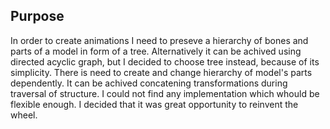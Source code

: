 ## Purpose
In order to create animations I need to preseve a hierarchy of bones and parts of a model in form of a tree.
Alternatively it can be achived using directed acyclic graph, but I decided to choose tree instead, because of its simplicity.
There is need to create and change hierarchy of model's parts dependently.
It can be achived concatening transformations during traversal of structure.
I could not find any implementation which whould be flexible enough.
I decided that it was great opportunity to reinvent the wheel.
